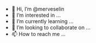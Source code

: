 - 👋 Hi, I’m @merveselin
- 👀 I’m interested in ...
- 🌱 I’m currently learning ...
- 💞️ I’m looking to collaborate on ...
- 📫 How to reach me ...

<!---
merveselin/merveselin is a ✨ special ✨ repository because its `README.md` (this file) appears on your GitHub profile.
You can click the Preview link to take a look at your changes.
--->
